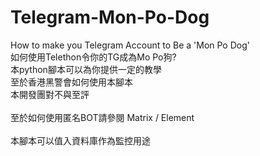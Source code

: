 # Telegram-Mon-Po-Dog
How to make you Telegram Account to Be a 'Mon Po Dog'<br>
如何使用Telethon令你的TG成為Mo Po狗?<br>
本python腳本可以為你提供一定的教學<br>
至於香港黑警會如何使用本腳本<br>
本開發團對不與至評<br>
<br>
至於如何使用匿名BOT請參閱 Matrix / Element <br>
<br>
本腳本可以值入資料庫作為監控用途<br>

